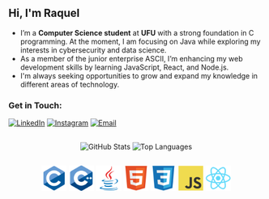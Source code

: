## Hi, I'm Raquel

- I’m a **Computer Science student** at **UFU** with a strong foundation in C programming. At the moment, I am focusing on Java while exploring my interests in cybersecurity and data science.
- As a member of the junior enterprise ASCII, I’m enhancing my web development skills by learning JavaScript, React, and Node.js.
- I'm always seeking opportunities to grow and expand my knowledge in different areas of technology.

### **Get in Touch:**
[![LinkedIn](https://img.shields.io/badge/LinkedIn-%230A66C2?&style=for-the-badge&logo=linkedin&logoColor=white)](https://www.linkedin.com/in/emillenee)
[![Instagram](https://img.shields.io/badge/Instagram-%23E4405F?&style=for-the-badge&logo=instagram&logoColor=white)](https://www.instagram.com/emillene_/)
[![Email](https://img.shields.io/badge/Email-%23D14836?&style=for-the-badge&logo=gmail&logoColor=white)](mailto:sxemillene@gmail.com)

##

<p align="center">
  <img src="https://github-readme-stats.vercel.app/api?username=emillenee&show_icons=true&theme=dracula" alt="GitHub Stats" height="150" />
  <img src="https://github-readme-stats.vercel.app/api/top-langs/?username=emillenee&layout=compact&theme=dracula&card_width=350" alt="Top Languages" height="150" />
</p>

##

<p align="center">
  <img src="https://raw.githubusercontent.com/devicons/devicon/master/icons/c/c-original.svg" alt="C" width="50"/>
  <img src="https://raw.githubusercontent.com/devicons/devicon/master/icons/cplusplus/cplusplus-original.svg" alt="C++" width="50"/>
  <img src="https://raw.githubusercontent.com/devicons/devicon/master/icons/java/java-original.svg" alt="Java" width="50"/>
  <img src="https://raw.githubusercontent.com/devicons/devicon/master/icons/html5/html5-original.svg" alt="HTML5" width="50"/>
  <img src="https://raw.githubusercontent.com/devicons/devicon/master/icons/css3/css3-original.svg" alt="CSS3" width="50"/>
  <img src="https://raw.githubusercontent.com/devicons/devicon/master/icons/javascript/javascript-original.svg" alt="JavaScript" width="50"/>
  <img src="https://raw.githubusercontent.com/devicons/devicon/master/icons/react/react-original.svg" alt="React" width="50"/>
</p>

